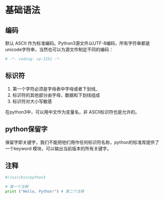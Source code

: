 # 基础语法
## 编码
默认 ASCII 作为标准编码。Python3源文件以UTF-8编码，所有字符串都是 unicode字符串，当然也可以为源文件制定不同的编码：

```py
# -*- coding: cp-1252 -*-
```
## 标识符
 1. 第一个字符必须是字母表中字母或者下划线_
 2. 标识符的其他部分由字母，数据和下划线组成
 3. 标识符对大小写敏感

在python3中，可以用中文作为变量名，非 ASCII标识符也是允许的。

## python保留字
保留字即关键字，我们不能把他们用作任何标识符名称，python的标准库提供了一个keyword 模块，可以输出当前版本的所有关键字。

## 注释
```py
#!/usr/bin/python3
 
# 第一个注释
print ("Hello, Python!") # 第二个注释
```


